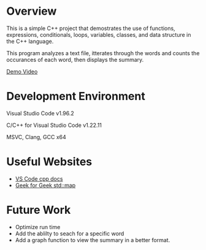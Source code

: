 # Overview

This is a simple C++ project that demostrates the use of functions, expressions, conditionals, loops, variables, classes, and data structure in the C++ language.

This program analyzes a text file, itterates through the words and counts the occurances of each word, then displays the summary.

[Demo Video](https://vimeo.com/1050182791?share=copy)

# Development Environment

Visual Studio Code v1.96.2

C/C++ for Visual Studio Code v1.22.11

MSVC, Clang, GCC x64

# Useful Websites

- [VS Code cpp docs](https://code.visualstudio.com/docs/languages/cpp)
- [Geek for Geek std::map](https://www.geeksforgeeks.org/map-associative-containers-the-c-standard-template-library-stl/)

# Future Work

- Optimize run time
- Add the ablilty to seach for a specific word
- Add a graph function to view the summary in a better format.
